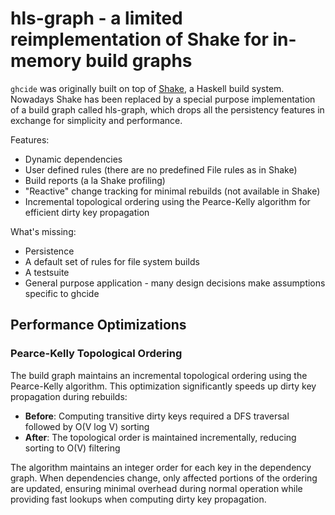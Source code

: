 # hls-graph - a limited reimplementation of Shake for in-memory build graphs

`ghcide` was originally built on top of [Shake](http://shakebuild.com), a Haskell build system. Nowadays Shake has been replaced by a special purpose implementation of a build graph called hls-graph, which drops all the persistency features in exchange for simplicity and performance.

Features:

* Dynamic dependencies
* User defined rules (there are no predefined File rules as in Shake)
* Build reports (a la Shake profiling)
* "Reactive" change tracking for minimal rebuilds (not available in Shake)
* Incremental topological ordering using the Pearce-Kelly algorithm for efficient dirty key propagation

What's missing:

* Persistence
* A default set of rules for file system builds
* A testsuite
* General purpose application - many design decisions make assumptions specific to ghcide

## Performance Optimizations

### Pearce-Kelly Topological Ordering

The build graph maintains an incremental topological ordering using the Pearce-Kelly algorithm. This optimization significantly speeds up dirty key propagation during rebuilds:

- **Before**: Computing transitive dirty keys required a DFS traversal followed by O(V log V) sorting
- **After**: The topological order is maintained incrementally, reducing sorting to O(V) filtering

The algorithm maintains an integer order for each key in the dependency graph. When dependencies change, only affected portions of the ordering are updated, ensuring minimal overhead during normal operation while providing fast lookups when computing dirty key propagation.
